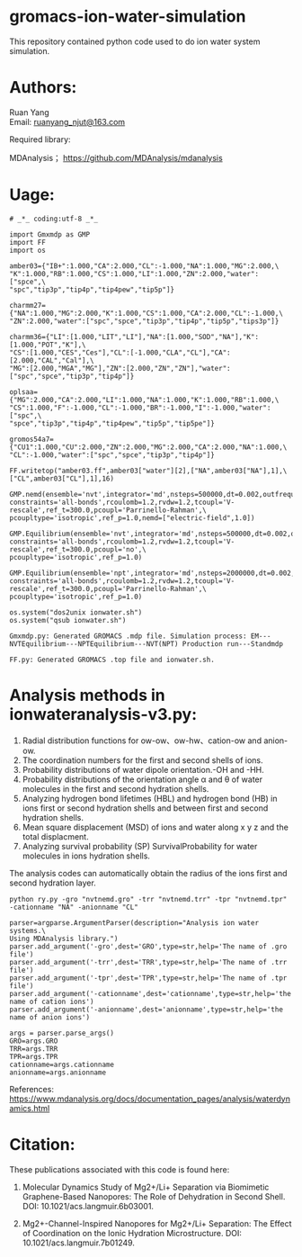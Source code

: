 # gromacs-ion-water-simulation
This repository contained  python code used to do ion water system simulation.

# Authors:  

Ruan Yang  
Email: ruanyang_njut@163.com  

Required library:  

MDAnalysis； https://github.com/MDAnalysis/mdanalysis  

# Uage:  
    # _*_ coding:utf-8 _*_

    import Gmxmdp as GMP
    import FF 
    import os
    
    amber03={"IB+":1.000,"CA":2.000,"CL":-1.000,"NA":1.000,"MG":2.000,\
    "K":1.000,"RB":1.000,"CS":1.000,"LI":1.000,"ZN":2.000,"water":["spce",\
    "spc","tip3p","tip4p","tip4pew","tip5p"]}
    
    charmm27={"NA":1.000,"MG":2.000,"K":1.000,"CS":1.000,"CA":2.000,"CL":-1.000,\
    "ZN":2.000,"water":["spc","spce","tip3p","tip4p","tip5p","tips3p"]}
    
    charmm36={"LI":[1.000,"LIT","LI"],"NA":[1.000,"SOD","NA"],"K":[1.000,"POT","K"],\
    "CS":[1.000,"CES","Ces"],"CL":[-1.000,"CLA","CL"],"CA":[2.000,"CAL","Cal"],\
    "MG":[2.000,"MGA","MG"],"ZN":[2.000,"ZN","ZN"],"water":["spc","spce","tip3p","tip4p"]}
    
    oplsaa={"MG":2.000,"CA":2.000,"LI":1.000,"NA":1.000,"K":1.000,"RB":1.000,\
    "CS":1.000,"F":-1.000,"CL":-1.000,"BR":-1.000,"I":-1.000,"water":["spc",\
    "spce","tip3p","tip4p","tip4pew","tip5p","tip5pe"]}
    
    gromos54a7={"CU1":1.000,"CU":2.000,"ZN":2.000,"MG":2.000,"CA":2.000,"NA":1.000,\
    "CL":-1.000,"water":["spc","spce","tip3p","tip4p"]}
    
    FF.writetop("amber03.ff",amber03["water"][2],["NA",amber03["NA"],1],\
    ["CL",amber03["CL"],1],16)
    
    GMP.nemd(ensemble='nvt',integrator='md',nsteps=500000,dt=0.002,outfrequency=500,\
    constraints='all-bonds',rcoulomb=1.2,rvdw=1.2,tcoupl='V-rescale',ref_t=300.0,pcoupl='Parrinello-Rahman',\
    pcoupltype='isotropic',ref_p=1.0,nemd=["electric-field",1.0])
    
    GMP.Equilibrium(ensemble='nvt',integrator='md',nsteps=500000,dt=0.002,outfrequency=500,\
    constraints='all-bonds',rcoulomb=1.2,rvdw=1.2,tcoupl='V-rescale',ref_t=300.0,pcoupl='no',\
    pcoupltype='isotropic',ref_p=1.0)
    
    GMP.Equilibrium(ensemble='npt',integrator='md',nsteps=2000000,dt=0.002,outfrequency=500,\
    constraints='all-bonds',rcoulomb=1.2,rvdw=1.2,tcoupl='V-rescale',ref_t=300.0,pcoupl='Parrinello-Rahman',\
    pcoupltype='isotropic',ref_p=1.0)
    
    os.system("dos2unix ionwater.sh")
    os.system("qsub ionwater.sh")
    
    Gmxmdp.py: Generated GROMACS .mdp file. Simulation process: EM---NVTEquilibrium---NPTEquilibrium---NVT(NPT) Production run---Standmdp
    
    FF.py: Generated GROMACS .top file and ionwater.sh.

# Analysis methods in ionwateranalysis-v3.py:  

1. Radial distribution functions for ow-ow、ow-hw、cation-ow and anion-ow. 
2. The coordination numbers for the first and second shells of ions.  
3. Probability distributions of water dipole orientation.-OH and -HH.  
4. Probability distributions of the orientation angle α and θ of water molecules in the first and second hydration shells.  
5. Analyzing hydrogen bond lifetimes (HBL) and hydrogen bond (HB) in ions first or second hydration shells and between first and second hydration shells.  
6. Mean square displacement (MSD) of ions and water along x y z and the total displacment.  
7. Analyzing survival probability (SP) SurvivalProbability for water molecules in ions hydration shells.  

The analysis codes can automatically obtain the radius of the ions first and second hydration layer.  

    python ry.py -gro "nvtnemd.gro" -trr "nvtnemd.trr" -tpr "nvtnemd.tpr" -cationname "NA" -anionname "CL"  

    parser=argparse.ArgumentParser(description="Analysis ion water systems.\
    Using MDAnalysis library.")
    parser.add_argument('-gro',dest='GRO',type=str,help='The name of .gro file')
    parser.add_argument('-trr',dest='TRR',type=str,help='The name of .trr file')
    parser.add_argument('-tpr',dest='TPR',type=str,help='The name of .tpr file')
    parser.add_argument('-cationname',dest='cationname',type=str,help='the name of cation ions')
    parser.add_argument('-anionname',dest='anionname',type=str,help='the name of anion ions')
    
    args = parser.parse_args()
    GRO=args.GRO
    TRR=args.TRR
    TPR=args.TPR
    cationname=args.cationname
    anionname=args.anionname
    
References: https://www.mdanalysis.org/docs/documentation_pages/analysis/waterdynamics.html 

# Citation:  
These publications associated with this code is found here:

1. Molecular Dynamics Study of Mg2+/Li+ Separation via Biomimetic Graphene-Based Nanopores: The Role of Dehydration in Second Shell. DOI: 10.1021/acs.langmuir.6b03001.  

2. Mg2+-Channel-Inspired Nanopores for Mg2+/Li+ Separation: The Effect of Coordination on the Ionic Hydration Microstructure. DOI: 10.1021/acs.langmuir.7b01249.  



